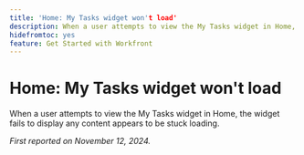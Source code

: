 ```yaml
---
title: 'Home: My Tasks widget won't load'
description: When a user attempts to view the My Tasks widget in Home, the widget fails to display any content appears to be stuck loading.
hidefromtoc: yes
feature: Get Started with Workfront
---
```

# Home: My Tasks widget won't load

<!--
>[!NOTE]
>
>This issue was fixed on October 24, 2024.
-->

When a user attempts to view the My Tasks widget in Home, the widget fails to display any content appears to be stuck loading.

_First reported on November 12, 2024._
